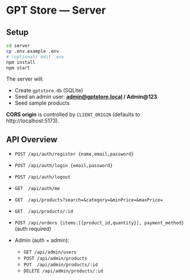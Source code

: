 # GPT Store — Server

## Setup
```bash
cd server
cp .env.example .env
# (optional) edit .env
npm install
npm start
```
The server will:
- Create `gptstore.db` (SQLite)
- Seed an admin user: **admin@gptstore.local / Admin@123**
- Seed sample products

**CORS origin** is controlled by `CLIENT_ORIGIN` (defaults to http://localhost:5173).

## API Overview
- `POST /api/auth/register {name,email,password}`
- `POST /api/auth/login {email,password}`
- `POST /api/auth/logout`
- `GET  /api/auth/me`

- `GET  /api/products?search=&category=&minPrice=&maxPrice=`
- `GET  /api/products/:id`

- `POST /api/orders {items:[{product_id,quantity}], payment_method}` (auth required)

- Admin (auth + admin):
  - `GET /api/admin/users`
  - `POST /api/admin/products`
  - `PUT  /api/admin/products/:id`
  - `DELETE /api/admin/products/:id`
